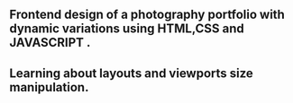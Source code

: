 ## Frontend design of a photography portfolio with dynamic variations using HTML,CSS and JAVASCRIPT .
## Learning about layouts and viewports size manipulation.
